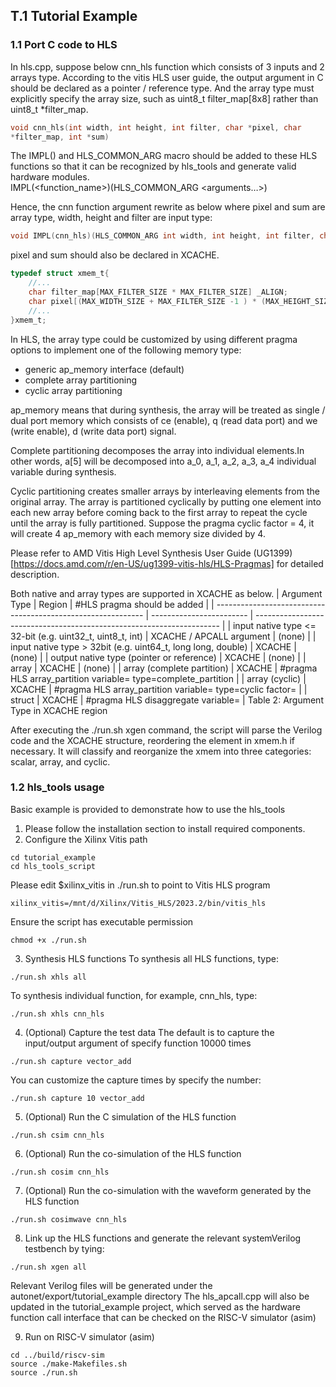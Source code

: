 ## T.1 Tutorial Example

### 1.1 Port C code to HLS

In hls.cpp, suppose below cnn_hls function which consists of 3 inputs and 2 arrays type. According to the vitis HLS user guide, the output argument in C should be declared as a pointer / reference type. And the array type must explicitly specify the array size, such as uint8_t filter_map[8x8] rather than uint8_t *filter_map.

```c
void cnn_hls(int width, int height, int filter, char *pixel, char
*filter_map, int *sum)
```

The IMPL() and HLS_COMMON_ARG macro should be added to these HLS functions so that it can be recognized by hls_tools and generate valid hardware modules.<br/>
IMPL(<function_name>)(HLS_COMMON_ARG <arguments…>)
<br/>

Hence, the cnn function argument rewrite as below where pixel and sum are array type, width, height and filter are input type:

```c
void IMPL(cnn_hls)(HLS_COMMON_ARG int width, int height, int filter, char pixel[(MAX_WIDTH_SIZE + MAX_FILTER_SIZE -1 ) * (MAX_HEIGHT_SIZE + MAX_FILTER_SIZE - 1)], char filter_map[MAX_FILTER_SIZE * MAX_FILTER_SIZE], int sum[MAX_WIDTH_SIZE * MAX_HEIGHT_SIZE])
```

pixel and sum should also be declared in XCACHE.
```c
typedef struct xmem_t{
    //...
    char filter_map[MAX_FILTER_SIZE * MAX_FILTER_SIZE] _ALIGN;
    char pixel[(MAX_WIDTH_SIZE + MAX_FILTER_SIZE -1 ) * (MAX_HEIGHT_SIZE + MAX_FILTER_SIZE - 1)] _ALIGN;
    //...
}xmem_t;
```

In HLS, the array type could be customized by using different pragma options to implement one of the following memory type:
* generic ap_memory interface (default)
* complete array partitioning
* cyclic array partitioning

ap_memory means that during synthesis, the array will be treated as single / dual port memory which consists of ce (enable), q (read data port) and we (write enable), d (write data port) signal.

Complete partitioning decomposes the array into individual elements.In other words, a[5] will be decomposed into a_0, a_1, a_2, a_3, a_4 individual variable during synthesis.

Cyclic partitioning creates smaller arrays by interleaving elements from the original array. The array is partitioned cyclically by putting one element into each new array before coming back to the first array to repeat the cycle until the array is fully partitioned. Suppose the pragma cyclic factor = 4, it will create 4 ap_memory with each memory size divided by 4.

Please refer to AMD Vitis High Level Synthesis User Guide (UG1399)[https://docs.amd.com/r/en-US/ug1399-vitis-hls/HLS-Pragmas] for detailed description.

Both native and array types are supported in XCACHE as below.
| Argument Type                                                | Region                   | #HLS pragma should be added                                           |
| ------------------------------------------------------------ | ------------------------ | --------------------------------------------------------------------- |
| input native type <= 32-bit (e.g. uint32_t, uint8_t, int)    | XCACHE / APCALL argument | (none)                                                                |
| input native type > 32bit (e.g. uint64_t, long long, double) | XCACHE                   | (none)                                                                |
| output native type (pointer or reference)                    | XCACHE                   | (none)                                                                |
| array                                                        | XCACHE                   | (none)                                                                |
| array (complete partition)                                   | XCACHE                   | #pragma HLS array_partition variable=<name> type=complete_partition   |
| array (cyclic)                                               | XCACHE                   | #pragma HLS array_partition variable=<name> type=cyclic factor=<int>  |
| struct                                                       | XCACHE                   | #pragma HLS disaggregate variable=<variable>                          |
Table 2: Argument Type in XCACHE region

After executing the ./run.sh xgen command, the script will parse the Verilog code and the XCACHE structure, reordering the element in xmem.h if necessary. It will classify and reorganize the xmem into three categories: scalar, array, and cyclic.


### 1.2 hls_tools usage
Basic example is provided to demonstrate how to use the hls_tools
1. Please follow the installation section to install required components.
2. Configure the Xilinx Vitis path

```console
cd tutorial_example
cd hls_tools_script
```

Please edit $xilinx_vitis in ./run.sh to point to Vitis HLS program
```console
xilinx_vitis=/mnt/d/Xilinx/Vitis_HLS/2023.2/bin/vitis_hls
```

Ensure the script has executable permission

```
chmod +x ./run.sh
```

3. Synthesis HLS functions
To synthesis all HLS functions, type:
```console
./run.sh xhls all
```

To synthesis individual function, for example, cnn_hls, type:
```console
./run.sh xhls cnn_hls
```

4. (Optional) Capture the test data
The default is to capture the input/output argument of specify function 10000 times
``` console
./run.sh capture vector_add
```

You can customize the capture times by specify the number:
```console
./run.sh capture 10 vector_add
```

5. (Optional) Run the C simulation of the HLS function
```console
./run.sh csim cnn_hls
```

6. (Optional) Run the co-simulation of the HLS function
```console
./run.sh cosim cnn_hls
```

7. (Optional) Run the co-simulation with the waveform generated by the HLS function
```console
./run.sh cosimwave cnn_hls
```

8. Link up the HLS functions and generate the relevant systemVerilog testbench by tying:
```console
./run.sh xgen all
```

Relevant Verilog files will be generated under the autonet/export/tutorial_example directory The hls_apcall.cpp will also be updated in the tutorial_example project, which served as the hardware function call interface that can be checked on the RISC-V simulator (asim)

9. Run on RISC-V simulator (asim)
```console
cd ../build/riscv-sim
source ./make-Makefiles.sh
source ./run.sh
```